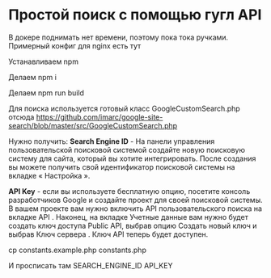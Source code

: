 # Простой поиск с помощью гугл API
В докере поднимать нет времени, поэтому пока тока ручками.
Примерный конфиг для nginx есть тут

Устанавливаем npm

Делаем npm i

Делаем npm run build

Для поиска используется готовый класс GoogleCustomSearch.php отсюда
https://github.com/imarc/google-site-search/blob/master/src/GoogleCustomSearch.php

Нужно получить:
**Search Engine ID** - На панели управления пользовательской поисковой системой создайте новую поисковую систему для сайта, который вы хотите интегрировать. После создания вы можете получить свой идентификатор поисковой системы на вкладке « Настройка ».

**API Key** - если вы используете бесплатную опцию, посетите консоль разработчиков Google и создайте проект для своей поисковой системы. В вашем проекте вам нужно включить API пользовательского поиска на вкладке API . Наконец, на вкладке Учетные данные вам нужно будет создать ключ доступа Public API, выбрав опцию Создать новый ключ и выбрав Ключ сервера . Ключ API теперь будет доступен.

cp constants.example.php constants.php

И просписать там SEARCH_ENGINE_ID API_KEY